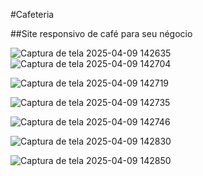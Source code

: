 ﻿#Cafeteria

 ##Site responsivo de café para seu négocio

![Captura de tela 2025-04-09 142635](https://github.com/user-attachments/assets/1a38be09-d768-426d-bd5b-7d8993ce2928)
![Captura de tela 2025-04-09 142704](https://github.com/user-attachments/assets/19559461-233a-4670-985c-f92911ff1296)

![Captura de tela 2025-04-09 142719](https://github.com/user-attachments/assets/8b380bdd-defd-4dc2-9c26-b6cd14ac4f1e)

![Captura de tela 2025-04-09 142735](https://github.com/user-attachments/assets/01f9dd79-c485-4ad7-a47f-38e0ecef27f9)


![Captura de tela 2025-04-09 142746](https://github.com/user-attachments/assets/57274fcd-2bfb-4b35-a0c6-8a49e7264131)

![Captura de tela 2025-04-09 142830](https://github.com/user-attachments/assets/d64ed43d-d125-4e43-9149-762da88d3ffd)

![Captura de tela 2025-04-09 142850](https://github.com/user-attachments/assets/3432699e-022b-4ab3-bd50-b79b0ff3bd6a)

 
 
